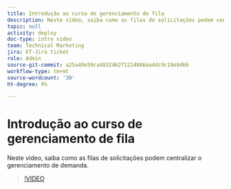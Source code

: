 ```yaml
---
title: Introdução ao curso de gerenciamento de fila
description: Neste vídeo, saiba como as filas de solicitações podem centralizar o gerenciamento de demanda.
topic: null
activity: deploy
doc-type: intro video
team: Technical Marketing
jira: KT-Jira ticket
role: Admin
source-git-commit: a25a49e59ca483246271214886ea4dc9c10e8d66
workflow-type: tm+mt
source-wordcount: '30'
ht-degree: 0%

---
```


# Introdução ao curso de gerenciamento de fila

Neste vídeo, saiba como as filas de solicitações podem centralizar o gerenciamento de demanda.

>[!VIDEO](https://video.tv.adobe.com/v/335219/?quality=12&learn=on)
